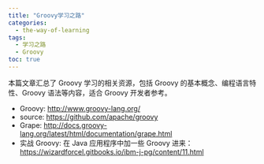 ```yaml
---
title: "Groovy学习之路"
categories:
  - the-way-of-learning
tags:
  - 学习之路
  - Groovy
toc: true
---
```


本篇文章汇总了 Groovy 学习的相关资源，包括 Groovy 的基本概念、编程语言特性、Groovy 语法等内容，适合 Groovy 开发者参考。

* Groovy: <http://www.groovy-lang.org/>
* source: <https://github.com/apache/groovy>
* Grape: <http://docs.groovy-lang.org/latest/html/documentation/grape.html>
* 实战 Groovy: 在 Java 应用程序中加一些 Groovy 进来：<https://wizardforcel.gitbooks.io/ibm-j-pg/content/11.html>
